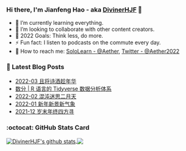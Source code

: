 ### Hi there, I'm Jianfeng Hao - aka [DivinerHJF](https://aetherhjf.netlify.app/) 👋

- 🌱 I’m currently learning everything.
- 👯 I’m looking to collaborate with other content creators.
- 🥅 2022 Goals: Think less, do more.
- ⚡ Fun fact: I listen to podcasts on the commute every day.
- 💌 How to reach me: [SoloLearn - @Aether](https://www.sololearn.com/Profile/17928857), [Twitter - @Aether2022](https://twitter.com/Aether2022)

### 📕 Latest Blog Posts
<!-- BLOG-POST-LIST:START -->
- [2022-03 且将诗酒趁年华](https://aetherhjf.netlify.app/2022-03/)
- [数分 | R 语言的 Tidyverse 数据分析体系](https://aetherhjf.netlify.app/2022-02-27-%E6%95%B0%E5%88%86-r-tidyverse/)
- [2022-02 混沌迷思二月天](https://aetherhjf.netlify.app/2022-02/)
- [2022-01 新年新景新气象](https://aetherhjf.netlify.app/2022-01/)
- [2021-12 岁末年终四方寻](https://aetherhjf.netlify.app/2021-12/)
<!-- BLOG-POST-LIST:END -->

### :octocat: GitHub Stats Card
<!-- github-readme-stats start https://github.com/anuraghazra/github-readme-stats -->
<a href="https://github.com/DivinerHJF?tab=repositories">
  <!-- Change the `github-readme-stats.anuraghazra1.vercel.app` to `github-readme-stats.vercel.app`  -->
  <img align="center" src="https://github-readme-stats.anuraghazra1.vercel.app/api?username=DivinerHJF&show_icons=true&hide=contribs" alt="DivinerHJF's github stats" />
</a>
<a href="https://github.com/DivinerHJF?tab=repositories">
  <img align="center" src="https://github-readme-stats.anuraghazra1.vercel.app/api/top-langs/?username=DivinerHJF&layout=compact" />
</a>
<!-- github-readme-stats end -->
